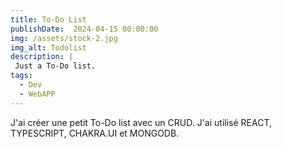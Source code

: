 ```yaml
---
title: To-Do List
publishDate:  2024-04-15 00:00:00
img: /assets/stock-2.jpg
img_alt: Todolist
description: |
 Just a To-Do list.
tags:
  - Dev
  - WebAPP
---
```


J'ai créer une petit To-Do list avec un CRUD. J'ai utilisé REACT, TYPESCRIPT, CHAKRA.UI et MONGODB. 